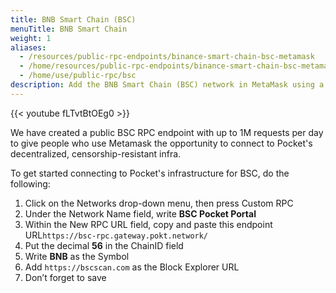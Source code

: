 ```yaml
---
title: BNB Smart Chain (BSC)
menuTitle: BNB Smart Chain
weight: 1
aliases:
  - /resources/public-rpc-endpoints/binance-smart-chain-bsc-metamask
  - /home/resources/public-rpc-endpoints/binance-smart-chain-bsc-metamask
  - /home/use/public-rpc/bsc
description: Add the BNB Smart Chain (BSC) network in MetaMask using a Pocket-powered RPC endpoint.
---
```


{{< youtube fLTvtBtOEg0 >}}

We have created a public BSC RPC endpoint with up to 1M requests per day to give people who use Metamask the opportunity to connect to Pocket's decentralized, censorship-resistant infra.

To get started connecting to Pocket's infrastructure for BSC, do the following:

1. Click on the Networks drop-down menu, then press Custom RPC
2. Under the Network Name field, write **BSC Pocket Portal**
3. Within the New RPC URL field, copy and paste this endpoint URL`https://bsc-rpc.gateway.pokt.network/`
4. Put the decimal **56** in the ChainID field
5. Write **BNB** as the Symbol
6. Add `https://bscscan.com` as the Block Explorer URL
7. Don’t forget to save

